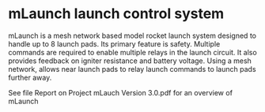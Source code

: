 # mLaunch launch control system

mLaunch is a mesh network based model rocket launch system designed to handle up to 8 launch pads.  Its primary feature is safety.  Multiple commands are required to enable multiple relays in the launch circuit.  It also provides feedback on igniter resistance and battery voltage.  Using a mesh network, allows near launch pads to relay launch commands to launch pads further away.

See file Report on Project mLauch Version 3.0.pdf for an overview of mLaunch
